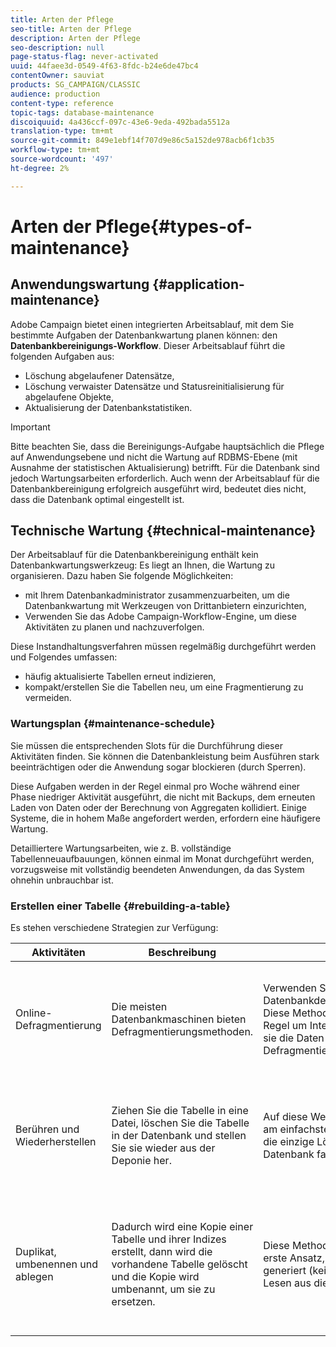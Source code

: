 ```yaml
---
title: Arten der Pflege
seo-title: Arten der Pflege
description: Arten der Pflege
seo-description: null
page-status-flag: never-activated
uuid: 44faee3d-0549-4f63-8fdc-b24e6de47bc4
contentOwner: sauviat
products: SG_CAMPAIGN/CLASSIC
audience: production
content-type: reference
topic-tags: database-maintenance
discoiquuid: 4a436ccf-097c-43e6-9eda-492bada5512a
translation-type: tm+mt
source-git-commit: 849e1ebf14f707d9e86c5a152de978acb6f1cb35
workflow-type: tm+mt
source-wordcount: '497'
ht-degree: 2%

---
```



# Arten der Pflege{#types-of-maintenance}

## Anwendungswartung {#application-maintenance}

Adobe Campaign bietet einen integrierten Arbeitsablauf, mit dem Sie bestimmte Aufgaben der Datenbankwartung planen können: den **Datenbankbereinigungs-Workflow**. Dieser Arbeitsablauf führt die folgenden Aufgaben aus:

* Löschung abgelaufener Datensätze,
* Löschung verwaister Datensätze und Statusreinitialisierung für abgelaufene Objekte,
* Aktualisierung der Datenbankstatistiken.

>[!IMPORTANT]
>
>Bitte beachten Sie, dass die Bereinigungs-Aufgabe hauptsächlich die Pflege auf Anwendungsebene und nicht die Wartung auf RDBMS-Ebene (mit Ausnahme der statistischen Aktualisierung) betrifft. Für die Datenbank sind jedoch Wartungsarbeiten erforderlich. Auch wenn der Arbeitsablauf für die Datenbankbereinigung erfolgreich ausgeführt wird, bedeutet dies nicht, dass die Datenbank optimal eingestellt ist.

## Technische Wartung {#technical-maintenance}

Der Arbeitsablauf für die Datenbankbereinigung enthält kein Datenbankwartungswerkzeug: Es liegt an Ihnen, die Wartung zu organisieren. Dazu haben Sie folgende Möglichkeiten:

* mit Ihrem Datenbankadministrator zusammenzuarbeiten, um die Datenbankwartung mit Werkzeugen von Drittanbietern einzurichten,
* Verwenden Sie das Adobe Campaign-Workflow-Engine, um diese Aktivitäten zu planen und nachzuverfolgen.

Diese Instandhaltungsverfahren müssen regelmäßig durchgeführt werden und Folgendes umfassen:

* häufig aktualisierte Tabellen erneut indizieren,
* kompakt/erstellen Sie die Tabellen neu, um eine Fragmentierung zu vermeiden.

### Wartungsplan {#maintenance-schedule}

Sie müssen die entsprechenden Slots für die Durchführung dieser Aktivitäten finden. Sie können die Datenbankleistung beim Ausführen stark beeinträchtigen oder die Anwendung sogar blockieren (durch Sperren).

Diese Aufgaben werden in der Regel einmal pro Woche während einer Phase niedriger Aktivität ausgeführt, die nicht mit Backups, dem erneuten Laden von Daten oder der Berechnung von Aggregaten kollidiert. Einige Systeme, die in hohem Maße angefordert werden, erfordern eine häufigere Wartung.

Detailliertere Wartungsarbeiten, wie z. B. vollständige Tabellenneuaufbauungen, können einmal im Monat durchgeführt werden, vorzugsweise mit vollständig beendeten Anwendungen, da das System ohnehin unbrauchbar ist.

### Erstellen einer Tabelle {#rebuilding-a-table}

Es stehen verschiedene Strategien zur Verfügung:

<table> 
 <thead> 
  <tr> 
   <th> Aktivitäten </th> 
   <th> Beschreibung  </th> 
   <th> Vorteile </th> 
   <th> Rückflüsse </th> 
  </tr> 
 </thead> 
 <tbody> 
  <tr> 
   <td> Online-Defragmentierung<br /> </td> 
   <td> Die meisten Datenbankmaschinen bieten Defragmentierungsmethoden.<br /> </td> 
   <td> Verwenden Sie einfach die Datenbankdefragmentierungsmethode. Diese Methoden kümmern sich in der Regel um Integritätsprobleme, indem sie die Daten während der Defragmentierung sperren.<br /> </td> 
   <td> Abhängig von der Datenbank können diese Defragmentierungsmethoden als RDBMS-Option (Oracle) bereitgestellt werden und sind nicht immer die effizienteste Art, mit größeren Tabellen umzugehen.<br /> </td> 
  </tr> 
  <tr> 
   <td> Berühren und Wiederherstellen<br /> </td> 
   <td> Ziehen Sie die Tabelle in eine Datei, löschen Sie die Tabelle in der Datenbank und stellen Sie sie wieder aus der Deponie her.<br /> </td> 
   <td> Auf diese Weise lässt sich eine Tabelle am einfachsten defragmentieren. Auch die einzige Lösung, wenn die Datenbank fast voll ist.<br /> </td> 
   <td> Da die Tabelle gelöscht und neu erstellt wird, kann die Anwendung nicht online gelassen werden, auch nicht im schreibgeschützten Modus (die Tabelle ist während der Wiederherstellungsphase nicht verfügbar).<br /> </td> 
  </tr> 
  <tr> 
   <td> Duplikat, umbenennen und ablegen<br /> </td> 
   <td> Dadurch wird eine Kopie einer Tabelle und ihrer Indizes erstellt, dann wird die vorhandene Tabelle gelöscht und die Kopie wird umbenannt, um sie zu ersetzen.<br /> </td> 
   <td> Diese Methode ist schneller als der erste Ansatz, da sie weniger IOs generiert (keine Kopie als Datei und Lesen aus dieser Datei).<br /> </td> 
   <td> Erfordert doppelt so viel Platz.<br /> Alle aktiven Prozesse, die während des Prozesses in die Tabelle geschrieben werden, müssen beendet werden. Leseprozesse sind jedoch nicht betroffen, da die Tabelle im letzten Moment nach der Wiederherstellung ausgetauscht wird. <br /> </td> 
  </tr> 
 </tbody> 
</table>

